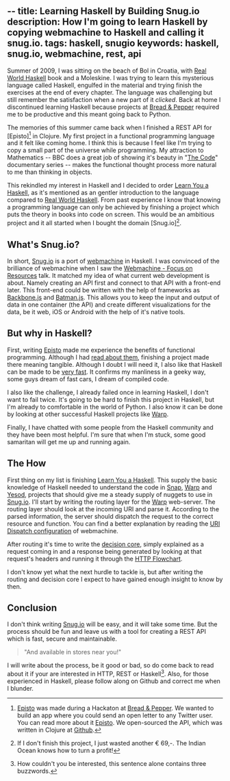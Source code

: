 --
title: Learning Haskell by Building Snug.io
description: How I'm going to learn Haskell by copying webmachine to Haskell and calling it snug.io.
tags: haskell, snugio
keywords: haskell, snug.io, webmachine, rest, api
--

Summer of 2009, I was sitting on the beach of Bol in Croatia, with [Real World Haskell] book and a Moleskine. I was trying to learn this mysterious language called Haskell, engulfed in the material and trying finish the exercises at the end of every chapter. The language was challenging but still remember the satisfaction when a new part of it *clicked*. Back at home I discontinued learning Haskell because projects at [Bread & Pepper] required me to be productive and this meant going back to Python.

[Real World Haskell]: http://www.amazon.com/dp/0596514980/?tag=wunki-20 

The memories of this summer came back when I finished a REST API for [Episto][^1] in Clojure. My first project in a functional programming language and it felt like coming home. I think this is because I feel like I'm trying to copy a small part of the universe while programming. My attraction to Mathematics -- BBC does a great job of showing it's beauty in "[The Code]" documentary series -- makes the functional thought process more natural to me than thinking in objects.

[The Code]: http://www.bbc.co.uk/tv/features/code/

This rekindled my interest in Haskell and I decided to order [Learn You a Haskell], as it's mentioned as an gentler introduction to the language compared to [Real World Haskell]. From past experience I know that knowing a programming language can only be achieved by finishing a project which puts the theory in books into code on screen. This would be an ambitious project and it all started when I bought the domain [Snug.io][^2].

[^1]: [Episto] was made during a Hackaton at [Bread & Pepper]. We wanted to build an app where you could send an open letter to any Twitter user. You can read more about it [Episto]. We open-sourced the API, which was written in Clojure at [Github].

[Episto]: http://www.epis.to
[Github]: https://github.com/wunki/episto-api
[Bread & Pepper]: http://breadandpepper.com

[^2]: If I don't finish this project, I just wasted another € 69,-. The Indian Ocean knows how to turn a profit! 

[Learn You a Haskell]: http://www.amazon.com/dp/1593272839/?tag=wunki-20

## What's Snug.io?

In short, [Snug.io] is a port of [webmachine] in Haskell. I was convinced of the brilliance of webmachine when I saw the [Webmachine - Focus on Resources] talk. It matched my idea of what current web development is about. Namely creating an API first and connect to that API with a front-end later. This front-end could be written with the help of frameworks as [Backbone.js] and [Batman.js]. This allows you to keep the input and output of data in one container (the API) and create different visualizations for the data, be it web, iOS or Android with the help of it's native tools.

[Snug.io]: http://www.snug.io
[webmachine]: http://webmachine.basho.com/
[Webmachine - Focus on Resources]: http://vimeo.com/20784244
[Backbone.js]: http://documentcloud.github.com/backbone/
[Batman.js]: http://batmanjs.org/

## But why in Haskell?

First, writing [Episto] made me experience the benefits of functional programming. Although I had [read about them], finishing a project made there meaning tangible. Although I doubt I will need it, I also like that Haskell can be made to be [very fast]. It confirms my manliness in a geeky way, some guys dream of fast cars, I dream of compiled code.

I also like the challenge, I already failed once in learning Haskell, I don't want to fail twice. It's going to be hard to finish this project in Haskell, but I'm already to comfortable in the world of Python. I also know it can be done by looking at other successful Haskell projects like [Warp].

Finally, I have chatted with some people from the Haskell community and they have been most helpful. I'm sure that when I'm stuck, some good samaritan will get me up and running again.

[very fast]: http://shootout.alioth.debian.org/u64q/benchmark.php?test=all&lang=all "Language Shootout"
[read about them]: http://book.realworldhaskell.org/read/why-functional-programming-why-haskell.html
[Warp]: http://www.yesodweb.com/blog/2011/02/warp-speed-ahead

## The How

First thing on my list is finishing [Learn You a Haskell]. This supply the basic knowledge of Haskell needed to understand the code in [Snap], [Warp] and [Yesod], projects that should give me a steady supply of nuggets to use in [Snug.io]. I'll start by writing the routing layer for the [Warp] web-server. The routing layer should look at the incoming URI and parse it. According to the parsed information, the server should dispatch the request to the correct resource and function. You can find a better explanation by reading the [URI Dispatch configuration] of webmachine.

[Snap]: http://snapframework.com/
[Yesod]: http://www.yesodweb.com/
[URI Dispatch configuration]: https://bitbucket.org/justin/webmachine/wiki/DispatchConfiguration

After routing it's time to write the [decision core], simply explained as a request coming in and a response being generated by looking at that request's headers and running it through the [HTTP Flowchart].

[decision core]: https://bitbucket.org/justin/webmachine/wiki/WebmachineMechanics
[HTTP Flowchart]: https://bitbucket.org/justin/webmachine/wiki/BigHTTPGraph

I don't know yet what the next hurdle to tackle is, but after writing the routing and decision core I expect to have gained enough insight to know by then.

## Conclusion

I don't think writing [Snug.io] will be easy, and it will take some time. But the process should be fun and leave us with a tool for creating a REST API which is fast, secure and maintainable. 

> "And available in stores near you!"

I will write about the process, be it good or bad, so do come back to read about it if your are interested in HTTP, REST or Haskell[^3]. Also, for those experienced in Haskell, please follow along on Github and correct me when I blunder.

[^3]: How couldn't you be interested, this sentence alone contains three buzzwords.

